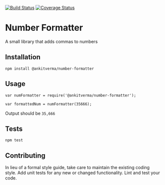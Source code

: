 [![Build Status](https://travis-ci.org/ankitverma31/number-formatter.svg?branch=master)](https://travis-ci.org/ankitverma31/number-formatter)
[![Coverage Status](https://coveralls.io/repos/github/ankitverma31/number-formatter/badge.svg?branch=master)](https://coveralls.io/github/ankitverma31/number-formatter?branch=master)

Number Formatter
=========

A small library that adds commas to numbers

## Installation

  `npm install @ankitverma/number-formatter`

## Usage

    var numFormatter = require('@ankitverma/number-formatter');

    var formattedNum = numFormatter(35666);
  
  
  Output should be `35,666`


## Tests

  `npm test`

## Contributing

In lieu of a formal style guide, take care to maintain the existing coding style. Add unit tests for any new or changed functionality. Lint and test your code.
